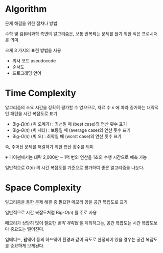 # Algorithm

문제 해결을 위한 절차나 방법

수학 및 컴퓨터과학 측면의 알고리즘은, 보통 반복되는 문제를 풀기 위한 작은 프로시저를 의미

크게 3 가지의 표현 방법을 사용

- 의사 코드 pseudocode
- 순서도
- 프로그래밍 언어

# Time Complexity

알고리즘의 소요 시간을 정확히 평가할 수 없으므로, 자료 수 $n$ 에 따라 증가하는 대략적인 패턴을 시간 복잡도로 표기

- Big-$\Omega(n)$ (빅 오메가) : 최선일 때 (best case)의 연산 횟수 표기
- Big-$\Theta(n)$ (빅 세타)   : 보통일 때 (average case)의 연산 횟수 표기
- Big-$O(n)$ (빅 오)          : 최악일 때 (worst case)의 연산 횟수 표기

즉, 주어진 문제를 해결하기 위한 연산 횟수를 의미

※ 파이썬에서는 대략 2,000만 ~ 1억 번의 연산을 1초의 수행 시간으로 예측 가능

일반적으로 $O(n)$ 의 시간 복잡도를 기준으로 평가하여 좋은 알고리즘을 나눈다.

# Space Complexity

알고리즘을 통한 문제 해결 중 필요한 메모리 양을 공간 복잡도로 표기

일반적으로 시간 복잡도처럼 Big-$O(n)$ 를 주로 사용

메모리가 상당히 많이 필요한 _동적 계획법_ 을 제외하고는, 공간 복잡도는 시간 복잡도보다 중요도는 떨어진다.

임베디드, 펌웨어 등의 하드웨어 환경과 같이 극도로 한정되어 있을 경우는 공간 복잡도를 중요하게 보게된다.